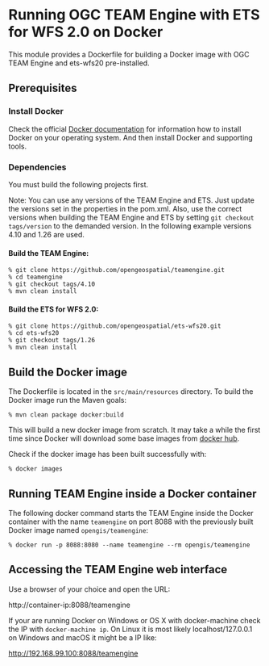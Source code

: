 # Running OGC TEAM Engine with ETS for WFS 2.0 on Docker

This module provides a Dockerfile for building a Docker image with OGC TEAM Engine and ets-wfs20 pre-installed.

## Prerequisites

### Install Docker

Check the official [Docker documentation](https://docs.docker.com/engine/) for information how to
  install Docker on your operating system. And then install Docker and supporting tools.

### Dependencies

You must build the following projects first.

Note: You can use any versions of the TEAM Engine and ETS.
Just update the versions set in the properties in the pom.xml.
Also, use the correct versions when building the TEAM Engine and ETS by setting ```git checkout tags/version``` to the demanded version.
In the following example versions 4.10 and 1.26 are used.

#### Build the TEAM Engine:

    % git clone https://github.com/opengeospatial/teamengine.git
    % cd teamengine
    % git checkout tags/4.10
    % mvn clean install

#### Build the ETS for WFS 2.0:

    % git clone https://github.com/opengeospatial/ets-wfs20.git
    % cd ets-wfs20
    % git checkout tags/1.26
    % mvn clean install

## Build the Docker image

The Dockerfile is located in the ```src/main/resources``` directory.
To build the Docker image run the Maven goals:

    % mvn clean package docker:build

This will build a new docker image from scratch. It may take a while the first time since Docker will download some
base images from [docker hub](https://hub.docker.com).

Check if the docker image has been built successfully with:

    % docker images

## Running TEAM Engine inside a Docker container

The following docker command starts the TEAM Engine inside the Docker container with the name ```teamengine``` on port 8088
with the previously built Docker image named ```opengis/teamengine```:

    % docker run -p 8088:8080 --name teamengine --rm opengis/teamengine

## Accessing the TEAM Engine web interface

Use a browser of your choice and open the URL:

http://container-ip:8088/teamengine

If your are running Docker on Windows or OS X with docker-machine check the IP with ```docker-machine ip```.
On Linux it is most likely localhost/127.0.0.1 on Windows and macOS it might be a IP like:

http://192.168.99.100:8088/teamengine
